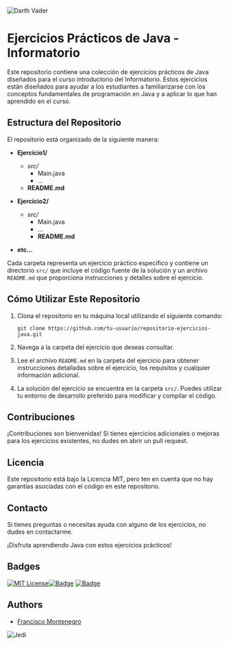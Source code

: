 

![Darth Vader](https://img.elo7.com.br/product/zoom/B814AA/caneca-preta-star-wars-darth-vader-canecas.jpg)
# Ejercicios Prácticos de Java - Informatorio

Este repositorio contiene una colección de ejercicios prácticos de Java diseñados para el curso introductorio del Informatorio. Estos ejercicios están diseñados para ayudar a los estudiantes a familiarizarse con los conceptos fundamentales de programación en Java y a aplicar lo que han aprendido en el curso.

## Estructura del Repositorio

El repositorio está organizado de la siguiente manera:
- **Ejercicio1/**
  - *src/*
    - Main.java
    - ...
  - **README.md**
  
- **Ejercicio2/**
  - *src/*
    - Main.java
    - ...
    - **README.md**

- **etc...**

Cada carpeta representa un ejercicio práctico específico y contiene un directorio `src/` que incluye el código fuente de la solución y un archivo `README.md` que proporciona instrucciones y detalles sobre el ejercicio.

## Cómo Utilizar Este Repositorio

1. Clona el repositorio en tu máquina local utilizando el siguiente comando:


   ```shell
   git clone https://github.com/tu-usuario/repositorio-ejercicios-java.git
   
2. Navega a la carpeta del ejercicio que deseas consultar.

3. Lee el archivo `README.md` en la carpeta del ejercicio para obtener instrucciones detalladas sobre el ejercicio, los requisitos y cualquier información adicional.

4. La solución del ejercicio se encuentra en la carpeta `src/`. Puedes utilizar tu entorno de desarrollo preferido para modificar y compilar el código.

## Contribuciones

¡Contribuciones son bienvenidas! Si tienes ejercicios adicionales o mejoras para los ejercicios existentes, no dudes en abrir un pull request. 

## Licencia

Este repositorio está bajo la Licencia MIT, pero ten en cuenta que no hay garantías asociadas con el código en este repositorio. 

## Contacto

Si tienes preguntas o necesitas ayuda con alguno de los ejercicios, no dudes en contactarme.

¡Disfruta aprendiendo Java con estos ejercicios prácticos!

## Badges
[![MIT License](https://img.shields.io/badge/License-MIT-green.svg)](https://choosealicense.com/licenses/mit/)[![Badge](https://img.shields.io/badge/JDK_Development_Kit-21-red)](https://www.oracle.com/java/technologies/downloads/)
[![Badge](https://img.shields.io/badge/JDK_Development_Kit-21-red)](https://www.oracle.com/java/technologies/downloads/)


## Authors

- [Francisco Montenegro](https://github.com/fmontenegro0510)


![Jedi](https://i.pinimg.com/originals/86/72/35/8672358eacf638354cb8e854c3c3233a.jpg)
